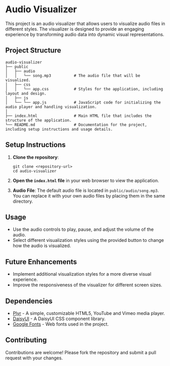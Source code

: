 # Audio Visualizer

This project is an audio visualizer that allows users to visualize audio files in different styles. The visualizer is designed to provide an engaging experience by transforming audio data into dynamic visual representations.

## Project Structure

```
audio-visualizer
├── public
│   ├── audio
│   │   └── song.mp3          # The audio file that will be visualized.
│   ├── css
│   │   └── app.css           # Styles for the application, including layout and design.
│   ├── js
│   └── └── app.js            # JavaScript code for initializing the audio player and handling visualization.
│   
├── index.html                # Main HTML file that includes the structure of the application.
└── README.md                 # Documentation for the project, including setup instructions and usage details.
```

## Setup Instructions

1. **Clone the repository**:
   ```
   git clone <repository-url>
   cd audio-visualizer
   ```

2. **Open the `index.html` file** in your web browser to view the application.

3. **Audio File**: The default audio file is located in `public/audio/song.mp3`. You can replace it with your own audio files by placing them in the same directory.

## Usage

- Use the audio controls to play, pause, and adjust the volume of the audio.
- Select different visualization styles using the provided button to change how the audio is visualized.

## Future Enhancements

- Implement additional visualization styles for a more diverse visual experience.
- Improve the responsiveness of the visualizer for different screen sizes.

## Dependencies

- [Plyr](https://plyr.io/) - A simple, customizable HTML5, YouTube and Vimeo media player.
- [DaisyUI](https://daisyui.com/) - A DaisyUI CSS component library.
- [Google Fonts](https://fonts.google.com/) - Web fonts used in the project.

## Contributing

Contributions are welcome! Please fork the repository and submit a pull request with your changes.
